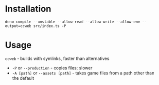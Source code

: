 # Installation

`deno compile --unstable --allow-read --allow-write --allow-env --output=ccweb src/index.ts -P`

# Usage

`ccweb` - builds with symlinks, faster than alternatives

-   `-P` or `--production` - copies files; slower
-   `-A [path]` or `--assets [path]` - takes game files from a path other than the default
